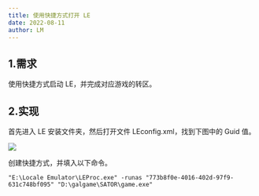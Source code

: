 ```yaml
---
title: 使用快捷方式打开 LE
date: 2022-08-11
author: LM
---
```


## 1.需求

使用快捷方式启动 LE，并完成对应游戏的转区。

## 2.实现

首先进入 LE 安装文件夹，然后打开文件 LEconfig.xml，找到下图中的 Guid 值。

![](/images/drawingbed/img/202308111503546.png)

创建快捷方式，并填入以下命令。

```
"E:\Locale Emulator\LEProc.exe" -runas "773b8f0e-4016-402d-97f9-631c748bf095" "D:\galgame\SATOR\game.exe"
```

